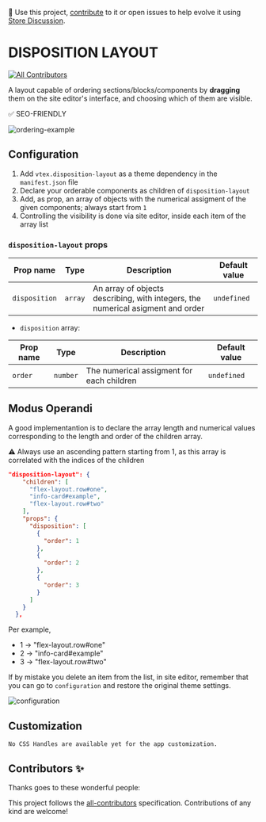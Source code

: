 📢 Use this project, [contribute](https://github.com/vtex-apps/disposition-layout) to it or open issues to help evolve it using [Store Discussion](https://github.com/vtex-apps/store-discussion).

# DISPOSITION LAYOUT

<!-- DOCS-IGNORE:start -->
<!-- ALL-CONTRIBUTORS-BADGE:START - Do not remove or modify this section -->

[![All Contributors](https://img.shields.io/badge/all_contributors-0-orange.svg?style=flat-square)](#contributors-)

<!-- ALL-CONTRIBUTORS-BADGE:END -->
<!-- DOCS-IGNORE:end -->

A layout capable of ordering sections/blocks/components by **dragging** them on the site editor's interface, and choosing which of them are visible.

✅ SEO-FRIENDLY

![ordering-example](https://user-images.githubusercontent.com/50715158/128493726-ebdbca35-292e-4bd3-84a1-ac01005843ec.gif)

## Configuration

1. Add `vtex.disposition-layout` as a theme dependency in the `manifest.json` file
2. Declare your orderable components as children of `disposition-layout`
3. Add, as prop, an array of objects with the numerical assigment of the given components; always start from `1`
4. Controlling the visibility is done via site editor, inside each item of the array list

### `disposition-layout` props

| Prop name     | Type    | Description                                                                     | Default value |
| ------------- | ------- | ------------------------------------------------------------------------------- | ------------- |
| `disposition` | `array` | An array of objects describing, with integers, the numerical asigment and order | `undefined`   |

- `disposition` array:

| Prop name | Type     | Description                               | Default value |
| --------- | -------- | ----------------------------------------- | ------------- |
| `order`   | `number` | The numerical assigment for each children | `undefined`   |

## Modus Operandi

A good implementantion is to declare the array length and numerical values corresponding to the length and order of the children array.

⚠️ Always use an ascending pattern starting from 1, as this array is correlated with the indices of the children

```json
"disposition-layout": {
    "children": [
      "flex-layout.row#one",
      "info-card#example",
      "flex-layout.row#two"
    ],
    "props": {
      "disposition": [
        {
          "order": 1
        },
        {
          "order": 2
        },
        {
          "order": 3
        }
      ]
    }
  },
```

Per example,

- 1 -> "flex-layout.row#one"
- 2 -> "info-card#example"
- 3 -> "flex-layout.row#two"

If by mistake you delete an item from the list, in site editor, remember that you can go to `configuration` and restore the original theme settings. 

![configuration](https://user-images.githubusercontent.com/50715158/128494098-6d5dff5d-c909-48a7-84de-d1578544cf93.png)

## Customization

`No CSS Handles are available yet for the app customization.`

<!-- DOCS-IGNORE:start -->

## Contributors ✨

Thanks goes to these wonderful people:

<!-- ALL-CONTRIBUTORS-LIST:START - Do not remove or modify this section -->
<!-- prettier-ignore-start -->
<!-- markdownlint-disable -->
<!-- markdownlint-enable -->
<!-- prettier-ignore-end -->

<!-- ALL-CONTRIBUTORS-LIST:END -->

This project follows the [all-contributors](https://github.com/all-contributors/all-contributors) specification. Contributions of any kind are welcome!

<!-- DOCS-IGNORE:end -->
